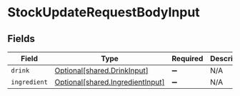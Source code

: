 # StockUpdateRequestBodyInput


## Fields

| Field                                                                      | Type                                                                       | Required                                                                   | Description                                                                |
| -------------------------------------------------------------------------- | -------------------------------------------------------------------------- | -------------------------------------------------------------------------- | -------------------------------------------------------------------------- |
| `drink`                                                                    | [Optional[shared.DrinkInput]](../../models/shared/drinkinput.md)           | :heavy_minus_sign:                                                         | N/A                                                                        |
| `ingredient`                                                               | [Optional[shared.IngredientInput]](../../models/shared/ingredientinput.md) | :heavy_minus_sign:                                                         | N/A                                                                        |